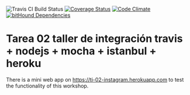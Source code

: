 ![Travis CI Build Status](https://travis-ci.org/IIC3103-TI/taller_integracion_02.svg?branch=master)
[![Coverage Status](https://coveralls.io/repos/github/IIC3103-TI/taller_integracion_02/badge.svg?branch=master)](https://coveralls.io/github/IIC3103-TI/taller_integracion_02?branch=master)
[![Code Climate](https://codeclimate.com/github/IIC3103-TI/taller_integracion_02/badges/gpa.svg)](https://codeclimate.com/github/IIC3103-TI/taller_integracion_02)
[![bitHound Dependencies](https://www.bithound.io/github/IIC3103-TI/taller_integracion_02/badges/dependencies.svg)](https://www.bithound.io/github/IIC3103-TI/taller_integracion_02/master/dependencies/npm)

# Tarea 02 taller de integración travis + nodejs + mocha + istanbul + heroku

There is a mini web app on https://ti-02-instagram.herokuapp.com to test the functionality of this workshop.
